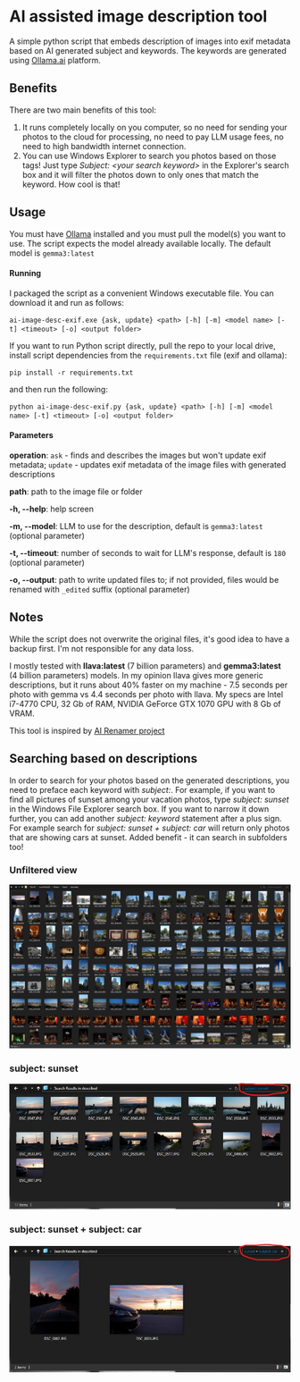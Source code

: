 # AI assisted image description tool

A simple python script that embeds description of images into exif metadata based on AI generated subject and keywords. The keywords are generated using [Ollama.ai](https://ollama.ai) platform. 

## Benefits
There are two main benefits of this tool:
1. It runs completely locally on you computer, so no need for sending your photos to the cloud for processing, no need to pay LLM usage fees, no need to high bandwidth internet connection.
2. You can use Windows Explorer to search you photos based on those tags! Just type *Subject: \<your search keyword\>* in the Explorer's search box and it will filter the photos down to only ones that match the keyword. How cool is that!

## Usage

You must have [Ollama](https://ollama.ai) installed and you must pull the model(s) you want to use. The script expects the model already available locally. The default model is `gemma3:latest`

#### Running
I packaged the script as a convenient Windows executable file. You can download it and run as follows:
```
ai-image-desc-exif.exe {ask, update} <path> [-h] [-m] <model name> [-t] <timeout> [-o] <output folder>
```

If you want to run Python script directly, pull the repo to your local drive, install script dependencies from the `requirements.txt` file (exif and ollama):
```
pip install -r requirements.txt
```

and then run the following:
```
python ai-image-desc-exif.py {ask, update} <path> [-h] [-m] <model name> [-t] <timeout> [-o] <output folder>
```
#### Parameters
**operation**: `ask` - finds and describes the images but won't update exif metadata; `update` - updates exif metadata of the image files with generated descriptions

**path**: path to the image file or folder

**-h, --help**: help screen

**-m, --model**: LLM to use for the description, default is `gemma3:latest` (optional parameter)

**-t, --timeout**: number of seconds to wait for LLM's response, default is `180` (optional parameter)

**-o, --output**: path to write updated files to; if not provided, files would be renamed with `_edited` suffix (optional parameter)


## Notes
While the script does not overwrite the original files, it's good idea to have a backup first. I'm not responsible for any data loss.

I mostly tested with **llava:latest** (7 billion parameters) and **gemma3:latest** (4 billion parameters) models. In my opinion llava gives more generic descriptions, but it runs about 40% faster on my machine - 7.5 seconds per photo with gemma vs 4.4 seconds per photo with llava. My specs are Intel i7-4770 CPU, 32 Gb of RAM, NVIDIA GeForce GTX 1070 GPU with 8 Gb of VRAM.

This tool is inspired by [AI Renamer project](https://github.com/technovangelist/airenamer)

## Searching based on descriptions
In order to search for your photos based on the generated descriptions, you need to preface each keyword with *subject:*. For example, if you want to find all pictures of sunset among your vacation photos, type *subject: sunset* in the Windows File Explorer search box. If you want to narrow it down further, you can add another *subject: keyword* statement after a plus sign. For example search for *subject: sunset + subject: car* will return only photos that are showing cars at sunset. Added benefit - it can search in subfolders too!

### Unfiltered view
![Unfiltered vacation photos](./images/Screenshot_unfiltered.jpg)

### subject: sunset
![All photos of sunset](./images/Screenshot_sunset.jpg)

### subject: sunset + subject: car
![All photos of sunset](./images/Screenshot_sunset_car.jpg)
